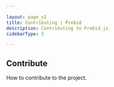 ```yaml
---

layout: page_v2
title: Contributing | Prebid
description: Contributing to Prebid.js
sidebarType: 3

---
```


## Contribute

<p class="main-text">How to contribute to the project.</p>